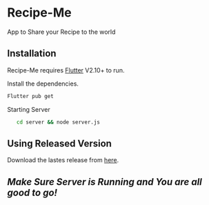 # Recipe-Me

App to Share your Recipe to the world

## Installation

Recipe-Me requires [Flutter](https://flutter.dev/) V2.10+ to run.

Install the dependencies.

```sh
Flutter pub get
```

Starting Server

```sh
   cd server && node server.js

```

## Using Released Version

Download the lastes release from [here](https://github.com/prabeshpathak/recipe-me/releases/).

## _Make Sure Server is Running and You are all good to go!_
